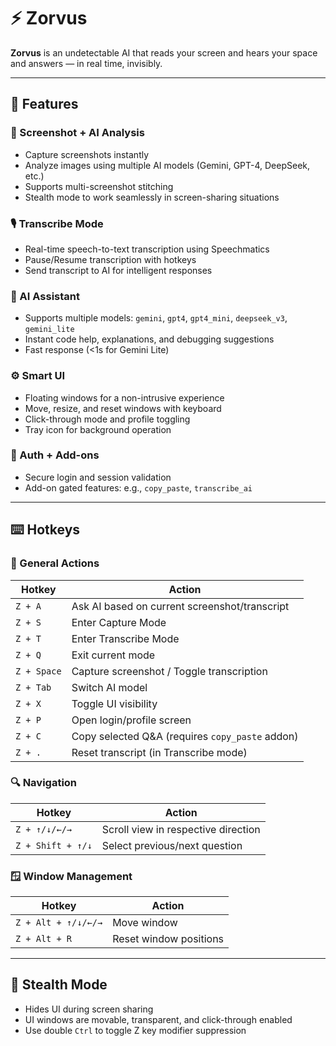 # ⚡ Zorvus

**Zorvus** is an undetectable AI that reads your screen and hears your space and answers — in real time, invisibly.

---

## 🚀 Features

### 📸 Screenshot + AI Analysis
- Capture screenshots instantly
- Analyze images using multiple AI models (Gemini, GPT-4, DeepSeek, etc.)
- Supports multi-screenshot stitching
- Stealth mode to work seamlessly in screen-sharing situations

### 🎙️ Transcribe Mode
- Real-time speech-to-text transcription using Speechmatics
- Pause/Resume transcription with hotkeys
- Send transcript to AI for intelligent responses

### 🧠 AI Assistant
- Supports multiple models: `gemini`, `gpt4`, `gpt4_mini`, `deepseek_v3`, `gemini_lite`
- Instant code help, explanations, and debugging suggestions
- Fast response (<1s for Gemini Lite)

### ⚙️ Smart UI
- Floating windows for a non-intrusive experience
- Move, resize, and reset windows with keyboard
- Click-through mode and profile toggling
- Tray icon for background operation

### 🔐 Auth + Add-ons
- Secure login and session validation
- Add-on gated features: e.g., `copy_paste`, `transcribe_ai`

---

## ⌨️ Hotkeys

### 🌟 General Actions

| Hotkey            | Action                                           |
|-------------------|--------------------------------------------------|
| `Z + A`           | Ask AI based on current screenshot/transcript    |
| `Z + S`           | Enter Capture Mode                               |
| `Z + T`           | Enter Transcribe Mode                            |
| `Z + Q`           | Exit current mode                                |
| `Z + Space`       | Capture screenshot / Toggle transcription        |
| `Z + Tab`         | Switch AI model                                  |
| `Z + X`           | Toggle UI visibility                             |
| `Z + P`           | Open login/profile screen                        |
| `Z + C`           | Copy selected Q&A (requires `copy_paste` addon)  |
| `Z + .`           | Reset transcript (in Transcribe mode)            |

### 🔍 Navigation

| Hotkey            | Action                                           |
|-------------------|--------------------------------------------------|
| `Z + ↑/↓/←/→`     | Scroll view in respective direction              |
| `Z + Shift + ↑/↓` | Select previous/next question                    |

### 🪟 Window Management

| Hotkey            | Action                                           |
|-------------------|--------------------------------------------------|
| `Z + Alt + ↑/↓/←/→` | Move window                                     |
| `Z + Alt + R`     | Reset window positions                           |

---

## 🧪 Stealth Mode

- Hides UI during screen sharing
- UI windows are movable, transparent, and click-through enabled
- Use double `Ctrl` to toggle Z key modifier suppression
